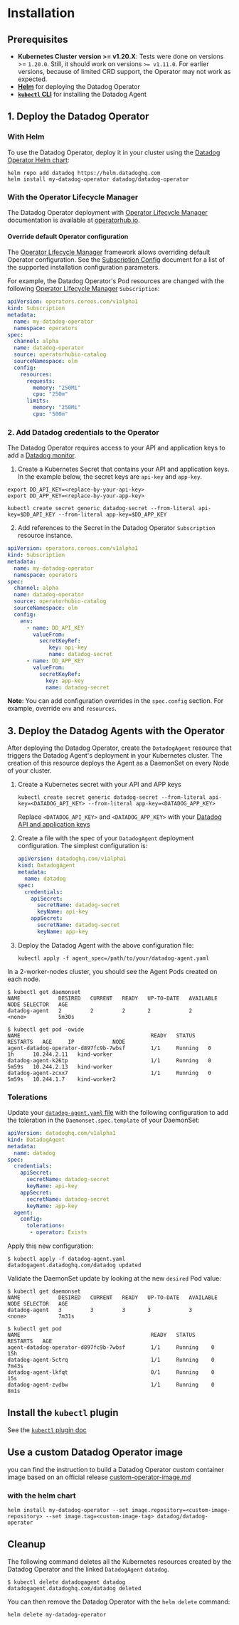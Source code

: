 # Installation

## Prerequisites

- **Kubernetes Cluster version >= v1.20.X**: Tests were done on versions >= `1.20.0`. Still, it should work on versions `>= v1.11.0`. For earlier versions, because of limited CRD support, the Operator may not work as expected.
- **[Helm][1]** for deploying the Datadog Operator
- **[`kubectl` CLI][2]** for installing the Datadog Agent

## 1. Deploy the Datadog Operator

### With Helm

To use the Datadog Operator, deploy it in your cluster using the [Datadog Operator Helm chart][3]:

   ```shell
   helm repo add datadog https://helm.datadoghq.com
   helm install my-datadog-operator datadog/datadog-operator
   ```

### With the Operator Lifecycle Manager

The Datadog Operator deployment with [Operator Lifecycle Manager][4] documentation is available at [operatorhub.io][5].

#### Override default Operator configuration

The [Operator Lifecycle Manager][4] framework allows overriding default Operator configuration. See the [Subscription Config][6] document for a list of the supported installation configuration parameters.

For example, the Datadog Operator's Pod resources are changed with the following [Operator Lifecycle Manager][4] `Subscription`:

```yaml
apiVersion: operators.coreos.com/v1alpha1
kind: Subscription
metadata:
  name: my-datadog-operator
  namespace: operators
spec:
  channel: alpha
  name: datadog-operator
  source: operatorhubio-catalog
  sourceNamespace: olm
  config:
    resources:
      requests:
        memory: "250Mi"
        cpu: "250m"
      limits:
        memory: "250Mi"
        cpu: "500m"
```

### 2. Add Datadog credentials to the Operator

The Datadog Operator requires access to your API and application keys to add a [Datadog monitor](https://docs.datadoghq.com/monitors/). 

1. Create a Kubernetes Secret that contains your API and application keys. In the example below, the secret keys are `api-key` and `app-key`.

```
export DD_API_KEY=<replace-by-your-api-key>
export DD_APP_KEY=<replace-by-your-app-key>

kubectl create secret generic datadog-secret --from-literal api-key=$DD_API_KEY --from-literal app-key=$DD_APP_KEY
```

2. Add references to the Secret in the Datadog Operator `Subscription` resource instance. 

```yaml
apiVersion: operators.coreos.com/v1alpha1
kind: Subscription
metadata:
  name: my-datadog-operator
  namespace: operators
spec:
  channel: alpha
  name: datadog-operator
  source: operatorhubio-catalog
  sourceNamespace: olm
  config:
    env:
      - name: DD_API_KEY
        valueFrom:
          secretKeyRef: 
             key: api-key
             name: datadog-secret
      - name: DD_APP_KEY
        valueFrom:
          secretKeyRef: 
            key: app-key
            name: datadog-secret
```

**Note**: You can add configuration overrides in the `spec.config` section. For example, override `env` and `resources`.

## 3. Deploy the Datadog Agents with the Operator

After deploying the Datadog Operator, create the `DatadogAgent` resource that triggers the Datadog Agent's deployment in your Kubernetes cluster. The creation of this resource deploys the Agent as a DaemonSet on every Node of your cluster.

1. Create a Kubernetes secret with your API and APP keys

   ```shell
   kubectl create secret generic datadog-secret --from-literal api-key=<DATADOG_API_KEY> --from-literal app-key=<DATADOG_APP_KEY>
   ```
   Replace `<DATADOG_API_KEY>` and `<DATADOG_APP_KEY>` with your [Datadog API and application keys][7]

1. Create a file with the spec of your `DatadogAgent` deployment configuration. The simplest configuration is:

   ```yaml
   apiVersion: datadoghq.com/v1alpha1
   kind: DatadogAgent
   metadata:
     name: datadog
   spec:
     credentials:
       apiSecret:
         secretName: datadog-secret
         keyName: api-key
       appSecret:
         secretName: datadog-secret
         keyName: app-key
   ```

1. Deploy the Datadog Agent with the above configuration file:
   ```shell
   kubectl apply -f agent_spec=/path/to/your/datadog-agent.yaml
   ```

In a 2-worker-nodes cluster, you should see the Agent Pods created on each node.

```shell
$ kubectl get daemonset
NAME            DESIRED   CURRENT   READY   UP-TO-DATE   AVAILABLE   NODE SELECTOR   AGE
datadog-agent   2         2         2       2            2           <none>          5m30s

$ kubectl get pod -owide
NAME                                         READY   STATUS    RESTARTS   AGE     IP            NODE
agent-datadog-operator-d897fc9b-7wbsf        1/1     Running   0          1h      10.244.2.11   kind-worker
datadog-agent-k26tp                          1/1     Running   0          5m59s   10.244.2.13   kind-worker
datadog-agent-zcxx7                          1/1     Running   0          5m59s   10.244.1.7    kind-worker2
```

### Tolerations

Update your [`datadog-agent.yaml` file][8] with the following configuration to add the toleration in the `Daemonset.spec.template` of your DaemonSet:

   ```yaml
   apiVersion: datadoghq.com/v1alpha1
   kind: DatadogAgent
   metadata:
     name: datadog
   spec:
     credentials:
       apiSecret:
         secretName: datadog-secret
         keyName: api-key
       appSecret:
         secretName: datadog-secret
         keyName: app-key
     agent:
       config:
         tolerations:
          - operator: Exists
   ```
Apply this new configuration:

```shell
$ kubectl apply -f datadog-agent.yaml
datadogagent.datadoghq.com/datadog updated
```

Validate the DaemonSet update by looking at the new `desired` Pod value:

```shell
$ kubectl get daemonset
NAME            DESIRED   CURRENT   READY   UP-TO-DATE   AVAILABLE   NODE SELECTOR   AGE
datadog-agent   3         3         3       3            3           <none>          7m31s

$ kubectl get pod
NAME                                         READY   STATUS     RESTARTS   AGE
agent-datadog-operator-d897fc9b-7wbsf        1/1     Running    0          15h
datadog-agent-5ctrq                          1/1     Running    0          7m43s
datadog-agent-lkfqt                          0/1     Running    0          15s
datadog-agent-zvdbw                          1/1     Running    0          8m1s
```

## Install the `kubectl` plugin

See the [`kubectl` plugin doc](/docs/kubectl-plugin.md)


## Use a custom Datadog Operator image

you can find the instruction to build a Datadog Operator custom container image based on an official release [custom-operator-image.md][9]

### with the helm chart

```console
helm install my-datadog-operator --set image.repository=<custom-image-repository> --set image.tag=<custom-image-tag> datadog/datadog-operator
```


## Cleanup

The following command deletes all the Kubernetes resources created by the Datadog Operator and the linked `DatadogAgent` `datadog`.

```shell
$ kubectl delete datadogagent datadog
datadogagent.datadoghq.com/datadog deleted
```

You can then remove the Datadog Operator with the `helm delete` command:

```shell
helm delete my-datadog-operator
```

[1]: https://helm.sh
[2]: https://kubernetes.io/docs/tasks/tools/install-kubectl/
[3]: https://artifacthub.io/packages/helm/datadog/datadog-operator
[4]: https://olm.operatorframework.io/
[5]: https://operatorhub.io/operator/datadog-operator
[6]: https://github.com/operator-framework/operator-lifecycle-manager/blob/master/doc/design/subscription-config.md
[7]: https://app.datadoghq.com/account/settings#api
[8]: https://github.com/DataDog/datadog-operator/blob/main/examples/datadogagent/datadog-agent-with-tolerations.yaml
[9]: https://github.com/DataDog/datadog-operator/blob/main/docs/custom-operator-image.md
